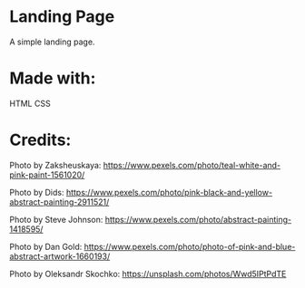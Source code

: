 # Landing Page

A simple landing page.

# Made with:

HTML
CSS

# Credits:

Photo by Zaksheuskaya: https://www.pexels.com/photo/teal-white-and-pink-paint-1561020/

Photo by Dids: https://www.pexels.com/photo/pink-black-and-yellow-abstract-painting-2911521/

Photo by Steve Johnson: https://www.pexels.com/photo/abstract-painting-1418595/

Photo by Dan Gold: https://www.pexels.com/photo/photo-of-pink-and-blue-abstract-artwork-1660193/

Photo by Oleksandr Skochko: https://unsplash.com/photos/Wwd5IPtPdTE
